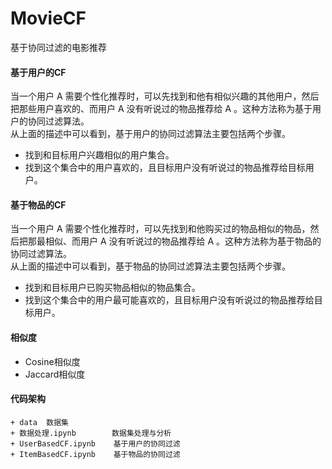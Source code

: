 # MovieCF
基于协同过滤的电影推荐

#### 基于用户的CF
当一个用户 A 需要个性化推荐时，可以先找到和他有相似兴趣的其他用户，然后把那些用户喜欢的、而用户 A 没有听说过的物品推荐给 A 。这种方法称为基于用户的协同过滤算法。  
从上面的描述中可以看到，基于用户的协同过滤算法主要包括两个步骤。  
* 找到和目标用户兴趣相似的用户集合。
* 找到这个集合中的用户喜欢的，且目标用户没有听说过的物品推荐给目标用户。

#### 基于物品的CF
当一个用户 A 需要个性化推荐时，可以先找到和他购买过的物品相似的物品，然后把那最相似、而用户 A 没有听说过的物品推荐给 A 。这种方法称为基于物品的协同过滤算法。  
从上面的描述中可以看到，基于物品的协同过滤算法主要包括两个步骤。  
* 找到和目标用户已购买物品相似的物品集合。
* 找到这个集合中的用户最可能喜欢的，且目标用户没有听说过的物品推荐给目标用户。

#### 相似度
* Cosine相似度
* Jaccard相似度

#### 代码架构

    + data  数据集
    + 数据处理.ipynb        数据集处理与分析
    + UserBasedCF.ipynb    基于用户的协同过滤
    + ItemBasedCF.ipynb    基于物品的协同过滤